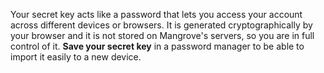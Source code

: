 Your secret key acts like a password that lets you access your account across different devices or browsers. It is generated cryptographically by your browser and it is not stored on Mangrove's servers, so you are in full control of it. **Save your secret key** in a password manager to be able to import it easily to a new device.
